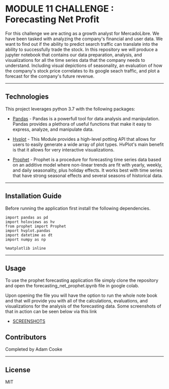 # MODULE 11 CHALLENGE : Forecasting Net Profit

For this challenge we are acting as a growth analyst for MercadoLibre. We have been tasked with analyzing the company's financial and user data. We want to find out if the ability to predict search traffic can translate into the ability to successfully trade the stock. In this repository we will produce a jupyter notebook that contains our data preparation, analysis, and visualizations for all the time series data that the company needs to understand. Including visual depictions of seasonality, an evaluation of how the company's stock price correlates to its google seach traffic, and plot a forecast for the company's future revenue.

---

## Technologies

This project leverages python 3.7 with the following packages:

* [Pandas](https://github.com/google/pandas) - Pandas is a powerfull tool for data analysis and manipulation. Pandas provides a plethora of useful functions that make it easy to express, analyze, and manipulate data.

* [Hvplot](https://github.com/google/hvplot) - This Module provides a high-level potting API that allows for users to easily generate a wide array of plot types. HvPlot's main benefit is that it allows for very interactive visualizations.

* [Prophet](https://facebook.github.io/prophet/) - Prophet is a procedure for forecasting time series data based on an additive model where non-linear trends are fit with yearly, weekly, and daily seasonality, plus holiday effects. It works best with time series that have strong seasonal effects and several seasons of historical data.



---

## Installation Guide

Before running the application first install the following dependencies.

```
import pandas as pd
import holoviews as hv
from prophet import Prophet
import hvplot.pandas
import datetime as dt
import numpy as np

%matplotlib inline

```

---

## Usage

To use the prophet forecasting application file simply clone the repository and open the forecasting_net_prophet.ipynb file in google colab.

Upon opening the file you will have the option to run the whole note book and that will provide you with all of the calculations, evaluations, and visualizations for the analysis of the forecasting data. Some screenshots of that in action can be seen below via this link

* [SCREENSHOTS](https://github.com/AdamCooke22/module_11/tree/main/screenshots) 

## Contributors

Completed by Adam Cooke

---

## License

MIT

